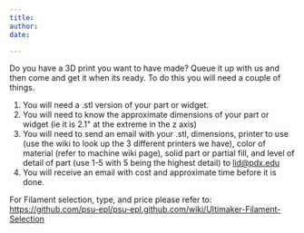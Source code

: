 ```yaml
---
title:
author:
date:

---
```


Do you have a 3D print you want to have made?  Queue it up with us and then come and get it when its ready.  To do this you will need a couple of things.
 
1. You will need a .stl version of your part or widget.
2. You will need to know the approximate dimensions of your part or widget (ie it is 2.1" at the extreme in the z axis)
3. You will need to send an email with your .stl, dimensions, printer to use (use the wiki to look up the 3 different printers we have), color of material (refer to machine wiki page), solid part or partial fill, and level of detail of part (use 1-5 with 5 being the highest detail) to lid@pdx.edu
4. You will receive an email with cost and approximate time before it is done. 

For Filament selection, type, and price please refer to: https://github.com/psu-epl/psu-epl.github.com/wiki/Ultimaker-Filament-Selection
